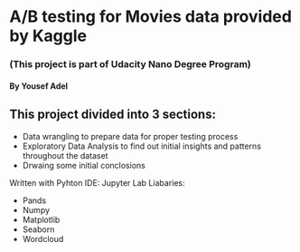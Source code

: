 # A/B testing for Movies data provided by Kaggle 
### (This project is part of Udacity Nano Degree Program)
#### By Yousef Adel

## This project divided into 3 sections:
- Data wrangling to prepare data for proper testing process
- Exploratory Data Analysis to find out initial insights and patterns throughout the dataset
- Drwaing some initial conclosions 

Written with Pyhton
IDE: Jupyter Lab
Liabaries:
- Pands
- Numpy
- Matplotlib 
- Seaborn
- Wordcloud 

